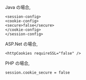 
Java の場合,

    <session-config>
    <cookie-config>
    <secure>false</secure>
    </cookie-config>
    </session-config>

ASP.Net の場合,

    <httpCookies requireSSL="false" />

PHP の場合,

    session.cookie_secure = false

